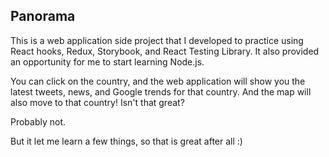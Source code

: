 ## Panorama

This is a web application side project that I developed to practice using React hooks, Redux, Storybook, and React Testing Library. It also provided an opportunity for me to start learning Node.js.

You can click on the country, and the web application will show you the latest tweets, news, and Google trends for that country. And the map will also move to that country! Isn't that great?

Probably not.

But it let me learn a few things, so that is great after all :)
